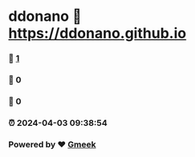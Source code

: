 # ddonano :link: https://ddonano.github.io 
### :page_facing_up: [1](https://ddonano.github.io/tag.html) 
### :speech_balloon: 0 
### :hibiscus: 0 
### :alarm_clock: 2024-04-03 09:38:54 
### Powered by :heart: [Gmeek](https://github.com/Meekdai/Gmeek)
